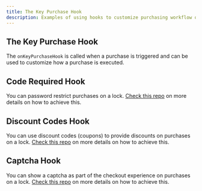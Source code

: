 ```yaml
---
title: The Key Purchase Hook
description: Examples of using hooks to customize purchasing workflow on your lock.
---
```


## The Key Purchase Hook

The `onKeyPurchaseHook` is called when a purchase is triggered and can be used to customize how a purchase is executed.

## Code Required Hook

You can password restrict purchases on a lock. [Check this repo](https://github.com/unlock-protocol/password-required-hook) on more details on how to achieve this.

## Discount Codes Hook

You can use discount codes (coupons) to provide discounts on purchases on a lock. [Check this repo](https://github.com/unlock-protocol/discount-hook) on more details on how to achieve this.

## Captcha Hook

You can show a captcha as part of the checkout experience on purchases on a lock. [Check this repo](https://github.com/unlock-protocol/captcha-hook) on more details on how to achieve this.
